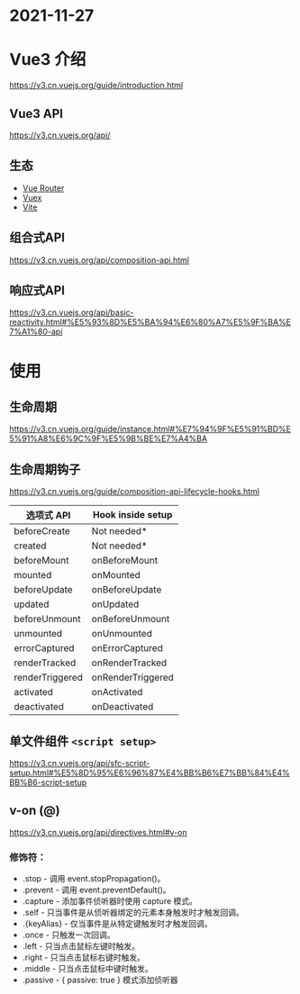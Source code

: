 # 2021-11-27

# Vue3 介绍

https://v3.cn.vuejs.org/guide/introduction.html

## Vue3 API

https://v3.cn.vuejs.org/api/

## 生态

- [Vue Router](https://next.router.vuejs.org/zh/introduction.html)
- [Vuex](https://next.vuex.vuejs.org/zh/index.html)
- [Vite](https://cn.vitejs.dev/guide/)

## 组合式API

https://v3.cn.vuejs.org/api/composition-api.html

## 响应式API

https://v3.cn.vuejs.org/api/basic-reactivity.html#%E5%93%8D%E5%BA%94%E6%80%A7%E5%9F%BA%E7%A1%80-api

# 使用

## 生命周期

https://v3.cn.vuejs.org/guide/instance.html#%E7%94%9F%E5%91%BD%E5%91%A8%E6%9C%9F%E5%9B%BE%E7%A4%BA

## 生命周期钩子

https://v3.cn.vuejs.org/guide/composition-api-lifecycle-hooks.html

选项式 API|Hook inside setup
---|---
beforeCreate|Not needed*
created|Not needed*
beforeMount|onBeforeMount
mounted|onMounted
beforeUpdate|onBeforeUpdate
updated|onUpdated
beforeUnmount|onBeforeUnmount
unmounted|onUnmounted
errorCaptured|onErrorCaptured
renderTracked|onRenderTracked
renderTriggered|onRenderTriggered
activated|onActivated
deactivated|onDeactivated


## 单文件组件 `<script setup>`

https://v3.cn.vuejs.org/api/sfc-script-setup.html#%E5%8D%95%E6%96%87%E4%BB%B6%E7%BB%84%E4%BB%B6-script-setup


## v-on (@)

https://v3.cn.vuejs.org/api/directives.html#v-on

### 修饰符：

- .stop - 调用 event.stopPropagation()。
- .prevent - 调用 event.preventDefault()。
- .capture - 添加事件侦听器时使用 capture 模式。
- .self - 只当事件是从侦听器绑定的元素本身触发时才触发回调。
- .{keyAlias} - 仅当事件是从特定键触发时才触发回调。
- .once - 只触发一次回调。
- .left - 只当点击鼠标左键时触发。
- .right - 只当点击鼠标右键时触发。
- .middle - 只当点击鼠标中键时触发。
- .passive - { passive: true } 模式添加侦听器
